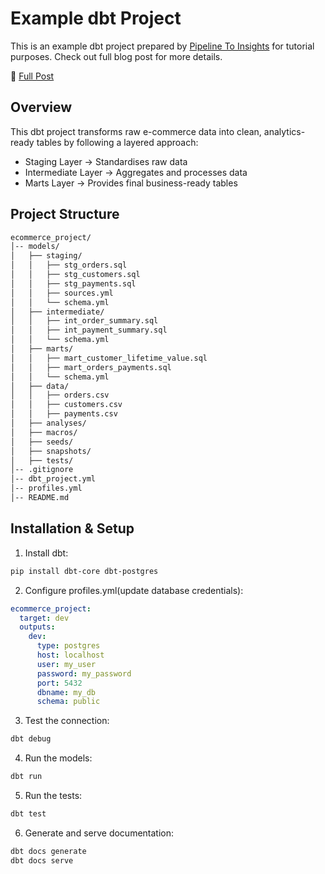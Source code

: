 # Example dbt Project

This is an example dbt project prepared by [Pipeline To Insights](https://pipeline2insights.substack.com/) for tutorial purposes. Check out full blog post for more details.

🔗 [Full Post](post-link) 

## Overview

This dbt project transforms raw e-commerce data into clean, analytics-ready tables by following a layered approach:

- Staging Layer → Standardises raw data
- Intermediate Layer → Aggregates and processes data
- Marts Layer → Provides final business-ready tables

## Project Structure

```bash
ecommerce_project/
│-- models/
│   ├── staging/      
│   │   ├── stg_orders.sql
│   │   ├── stg_customers.sql
│   │   ├── stg_payments.sql
│   │   ├── sources.yml
│   │   └── schema.yml
│   ├── intermediate/   
│   │   ├── int_order_summary.sql
│   │   ├── int_payment_summary.sql
│   │   └── schema.yml
│   ├── marts/         
│   │   ├── mart_customer_lifetime_value.sql
│   │   ├── mart_orders_payments.sql
│   │   └── schema.yml
│   ├── data/
│   │   ├── orders.csv
│   │   ├── customers.csv
│   │   ├── payments.csv
│   ├── analyses/  
│   ├── macros/  
│   ├── seeds/  
│   ├── snapshots/ 
│   ├── tests/ 
│-- .gitignore 
│-- dbt_project.yml
│-- profiles.yml
│-- README.md
```

## Installation & Setup

1. Install dbt:

```bash
pip install dbt-core dbt-postgres
```

2. Configure profiles.yml(update database credentials):

```yaml
ecommerce_project:
  target: dev
  outputs:
    dev:
      type: postgres
      host: localhost
      user: my_user
      password: my_password
      port: 5432
      dbname: my_db
      schema: public
```

3. Test the connection:

```bash
dbt debug
```

4. Run the models:

```bash
dbt run
```

5. Run the tests:

```bash
dbt test
```

6. Generate and serve documentation:

```bash
dbt docs generate
dbt docs serve
```